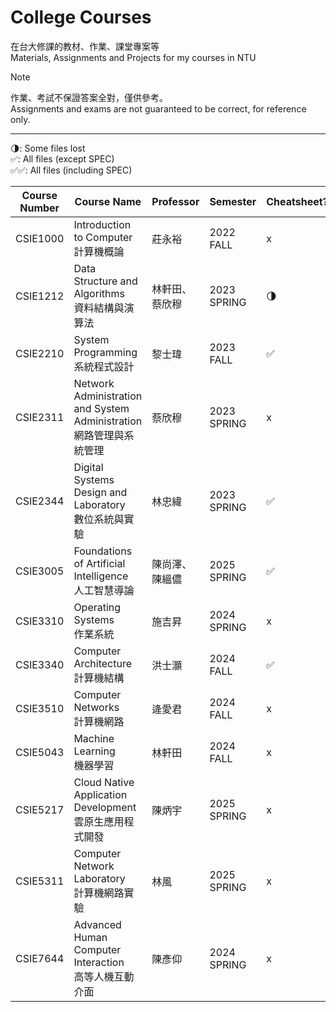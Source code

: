 # College Courses

在台大修課的教材、作業、課堂專案等  
Materials, Assignments and Projects for my courses in NTU

> [!NOTE]
> 作業、考試不保證答案全對，僅供參考。  
> Assignments and exams are not guaranteed to be correct, for reference only.

---

🌗: Some files lost  
✅: All files (except SPEC)  
✅✅: All files (including SPEC)


| Course Number | Course Name                                                              | Professor      | Semester    | Cheatsheet? | Assignments? | Exam? |                                                                                                           |
| ------------- | ------------------------------------------------------------------------ | -------------- | ----------- | ----------- | ------------ | ----- | --------------------------------------------------------------------------------------------------------- |
| CSIE1000      | Introduction to Computer <br> 計算機概論                                 | 莊永裕         | 2022 FALL   | x           | ✅            | x     | [final proj](https://github.com/Tanimal19/nand2tetris_Dodge-Ball-Game)                                    |
| CSIE1212      | Data Structure and Algorithms <br> 資料結構與演算法                      | 林軒田、蔡欣穆 | 2023 SPRING | 🌗           | ✅✅           | 🌗     |                                                                                                           |
| CSIE2210      | System Programming <br> 系統程式設計                                     | 黎士瑋         | 2023 FALL   | ✅           | ✅✅           | x     |                                                                                                           |
| CSIE2311      | Network Administration and System Administration <br> 網路管理與系統管理 | 蔡欣穆         | 2023 SPRING | x           | ✅✅           | 🌗     |                                                                                                           |
| CSIE2344      | Digital Systems Design and Laboratory <br> 數位系統與實驗                | 林忠緯         | 2023 SPRING | ✅           | ✅            | ✅✅    |                                                                                                           |
| CSIE3005      | Foundations of Artificial Intelligence <br> 人工智慧導論                 | 陳尚澤、陳縕儂 | 2025 SPRING | ✅           | ✅✅           | x     |                                                                                                           |
| CSIE3310      | Operating Systems <br> 作業系統                                          | 施吉昇         | 2024 SPRING | x           | ✅✅           | ✅✅    |                                                                                                           |
| CSIE3340      | Computer Architecture <br> 計算機結構                                    | 洪士灝         | 2024 FALL   | ✅           | ✅            | ✅✅    |                                                                                                           |
| CSIE3510      | Computer Networks <br> 計算機網路                                        | 逄愛君         | 2024 FALL   | x           | ✅✅           | x     |                                                                                                           |
| CSIE5043      | Machine Learning <br> 機器學習                                           | 林軒田         | 2024 FALL   | x           | ✅✅           | x     | [code repo](https://github.com/Tanimal19/HTML)                                                            |
| CSIE5217      | Cloud Native Application Development <br> 雲原生應用程式開發             | 陳炳宇         | 2025 SPRING | x           | ✅            | x     | [code repo](https://github.com/Tanimal19/CloudNative2025), [final proj](https://github.com/Tanimal19/DCM) |
| CSIE5311      | Computer Network Laboratory <br> 計算機網路實驗                          | 林風           | 2025 SPRING | x           | 🌗            | x     | [final proj](https://github.com/Tanimal19/trumproxy)                                                      |
| CSIE7644      | Advanced Human Computer Interaction <br> 高等人機互動介面                | 陳彥仰         | 2024 SPRING | x           | x            | x     | [paper - HeadTurner](https://dl.acm.org/doi/10.1145/3706598.3714214)                                      |